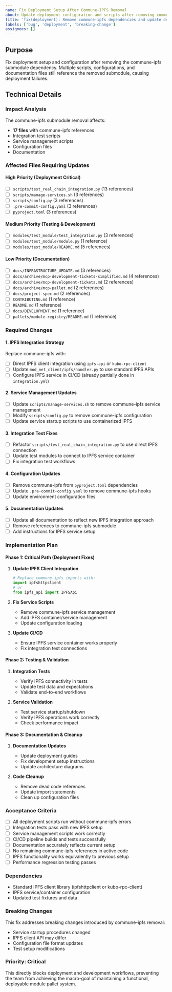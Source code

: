 ```yaml
---
name: Fix Deployment Setup After Commune-IPFS Removal
about: Update deployment configuration and scripts after removing commune-ipfs submodule
title: 'fix(deployment): Remove commune-ipfs dependencies and update deployment setup'
labels: ['bug', 'deployment', 'breaking-change']
assignees: []
---
```


## Purpose

Fix deployment setup and configuration after removing the commune-ipfs submodule dependency. Multiple scripts, configurations, and documentation files still reference the removed submodule, causing deployment failures.

## Technical Details

### Impact Analysis
The commune-ipfs submodule removal affects:
- **17 files** with commune-ipfs references
- Integration test scripts
- Service management scripts
- Configuration files
- Documentation

### Affected Files Requiring Updates

#### High Priority (Deployment Critical)
- [ ] `scripts/test_real_chain_integration.py` (13 references)
- [ ] `scripts/manage-services.sh` (3 references)
- [ ] `scripts/config.py` (3 references)
- [ ] `.pre-commit-config.yaml` (3 references)
- [ ] `pyproject.toml` (3 references)

#### Medium Priority (Testing & Development)
- [ ] `modules/test_module/test_integration.py` (3 references)
- [ ] `modules/test_module/module.py` (1 reference)
- [ ] `modules/test_module/README.md` (5 references)

#### Low Priority (Documentation)
- [ ] `docs/INFRASTRUCTURE_UPDATE.md` (3 references)
- [ ] `docs/archive/mcp-development-tickets-simplified.md` (4 references)
- [ ] `docs/archive/mcp-development-tickets.md` (2 references)
- [ ] `docs/archive/mcp-pallet.md` (2 references)
- [ ] `docs/project-spec.md` (2 references)
- [ ] `CONTRIBUTING.md` (1 reference)
- [ ] `README.md` (1 reference)
- [ ] `docs/DEVELOPMENT.md` (1 reference)
- [ ] `pallets/module-registry/README.md` (1 reference)

### Required Changes

#### 1. IPFS Integration Strategy
Replace commune-ipfs with:
- [ ] Direct IPFS client integration using `ipfs-api` or `kubo-rpc-client`
- [ ] Update `mod_net_client/ipfs/handler.py` to use standard IPFS APIs
- [ ] Configure IPFS service in CI/CD (already partially done in `integration.yml`)

#### 2. Service Management Updates
- [ ] Update `scripts/manage-services.sh` to remove commune-ipfs service management
- [ ] Modify `scripts/config.py` to remove commune-ipfs configuration
- [ ] Update service startup scripts to use containerized IPFS

#### 3. Integration Test Fixes
- [ ] Refactor `scripts/test_real_chain_integration.py` to use direct IPFS connection
- [ ] Update test modules to connect to IPFS service container
- [ ] Fix integration test workflows

#### 4. Configuration Updates
- [ ] Remove commune-ipfs from `pyproject.toml` dependencies
- [ ] Update `.pre-commit-config.yaml` to remove commune-ipfs hooks
- [ ] Update environment configuration files

#### 5. Documentation Updates
- [ ] Update all documentation to reflect new IPFS integration approach
- [ ] Remove references to commune-ipfs submodule
- [ ] Add instructions for IPFS service setup

### Implementation Plan

#### Phase 1: Critical Path (Deployment Fixes)
1. **Update IPFS Client Integration**
   ```python
   # Replace commune-ipfs imports with:
   import ipfshttpclient
   # or
   from ipfs_api import IPFSApi
   ```

2. **Fix Service Scripts**
   - Remove commune-ipfs service management
   - Add IPFS container/service management
   - Update configuration loading

3. **Update CI/CD**
   - Ensure IPFS service container works properly
   - Fix integration test connections

#### Phase 2: Testing & Validation
1. **Integration Tests**
   - Verify IPFS connectivity in tests
   - Update test data and expectations
   - Validate end-to-end workflows

2. **Service Validation**
   - Test service startup/shutdown
   - Verify IPFS operations work correctly
   - Check performance impact

#### Phase 3: Documentation & Cleanup
1. **Documentation Updates**
   - Update deployment guides
   - Fix development setup instructions
   - Update architecture diagrams

2. **Code Cleanup**
   - Remove dead code references
   - Update import statements
   - Clean up configuration files

### Acceptance Criteria

- [ ] All deployment scripts run without commune-ipfs errors
- [ ] Integration tests pass with new IPFS setup
- [ ] Service management scripts work correctly
- [ ] CI/CD pipeline builds and tests successfully
- [ ] Documentation accurately reflects current setup
- [ ] No remaining commune-ipfs references in active code
- [ ] IPFS functionality works equivalently to previous setup
- [ ] Performance regression testing passes

### Dependencies

- Standard IPFS client library (ipfshttpclient or kubo-rpc-client)
- IPFS service/container configuration
- Updated test fixtures and data

### Breaking Changes

This fix addresses breaking changes introduced by commune-ipfs removal:
- Service startup procedures changed
- IPFS client API may differ
- Configuration file format updates
- Test setup modifications

### Priority: Critical
This directly blocks deployment and development workflows, preventing the team from achieving the macro-goal of maintaining a functional, deployable module pallet system.
